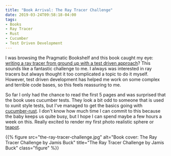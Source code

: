```yaml
---
title: "Book Arrival: The Ray Tracer Challenge"
date: 2019-03-24T09:58:18-04:00
tags:
- Books
- Ray Tracer
- Rust
- Cucumber
- Test Driven Development
---
```


I was browsing the Pragmatic Bookshelf and this book caught my eye: [writing a ray tracer from ground up with a test
driven approach](https://pragprog.com/book/jbtracer/the-ray-tracer-challenge)? This sounds like a fantastic challenge
to me. I always was interested in ray tracers but always
thought it too complicated a topic to do it myself. However, test driven development has helped me work on some
complex and terrible code bases, so this feels reassuring to me.

So far I only had the chance to read the first 5 pages and was surprised that the book uses cucumber tests. They
look a bit odd to someone that is used to xunit style tests, but I've managed to get the basics going with
[cucumber-rust](https://github.com/bbqsrc/cucumber-rust). I don't know how much time I can commit to this because the
baby keeps us quite busy, but I hope I can spend maybe a few hours a week on this. Really excited to render my
first photo realistic sphere or [teapot](https://en.wikipedia.org/wiki/Utah_teapot).


{{% figure src="the-ray-tracer-challenge.jpg" alt="Book cover: The Ray Tracer Challenge by Jamis Buck" title="The Ray Tracer Challenge by Jamis Buck" class="figure" %}}
